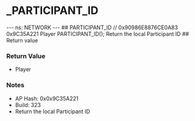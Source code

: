 # _PARTICIPANT_ID

--- ns: NETWORK --- ## PARTICIPANT_ID  // 0x90986E8876CE0A83 0x9C35A221 Player PARTICIPANT_ID();  Return the local Participant ID  ## Return value

### Return Value
* Player

### Notes
* AP Hash: 0x0x9C35A221
* Build: 323
* Return the local Participant ID


